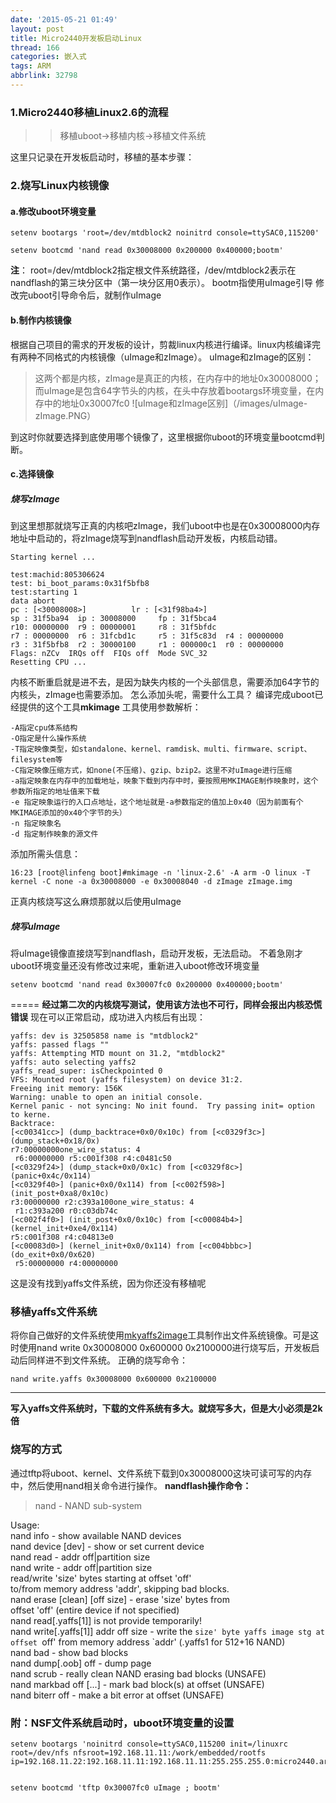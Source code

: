 ```yaml
---
date: '2015-05-21 01:49'
layout: post
title: Micro2440开发板启动Linux
thread: 166
categories: 嵌入式
tags: ARM
abbrlink: 32798
---
```


### 1.Micro2440移植Linux2.6的流程
>>移植uboot->移植内核->移植文件系统

这里只记录在开发板启动时，移植的基本步骤：
### 2.烧写Linux内核镜像
#### a.修改uboot环境变量
    setenv bootargs 'root=/dev/mtdblock2 noinitrd console=ttySAC0,115200'

    setenv bootcmd 'nand read 0x30008000 0x200000 0x400000;bootm'
**注**：
root=/dev/mtdblock2指定根文件系统路径，/dev/mtdblock2表示在nandflash的第三块分区中（第一块分区用0表示）。
bootm指使用uImage引导
修改完uboot引导命令后，就制作uImage
<!---more--->
#### b.制作内核镜像
根据自己项目的需求的开发板的设计，剪裁linux内核进行编译。linux内核编译完有两种不同格式的内核镜像（uImage和zImage）。
uImage和zImage的区别：
>这两个都是内核，zImage是真正的内核，在内存中的地址0x30008000；而uImage是包含64字节头的内核，在头中存放着bootargs环境变量，在内存中的地址0x30007fc0
![uImage和zImage区别]（/images/uImage-zImage.PNG）

到这时你就要选择到底使用哪个镜像了，这里根据你uboot的环境变量bootcmd判断。
#### c.选择镜像
##### 烧写zImage
到这里想那就烧写正真的内核吧zImage，我们uboot中也是在0x30008000内存地址中启动的，将zImage烧写到nandflash启动开发板，内核启动错。

    Starting kernel ...                                                          

    test:machid:805306624                                                        
    test: bi_boot_params:0x31f5bfb8                                              
    test:starting 1                                                              
    data abort                                                                   
    pc : [<30008008>]          lr : [<31f98ba4>]                                 
    sp : 31f5ba94  ip : 30008000     fp : 31f5bca4                               
    r10: 00000000  r9 : 00000001     r8 : 31f5bfdc                               
    r7 : 00000000  r6 : 31fcbd1c     r5 : 31f5c83d  r4 : 00000000                
    r3 : 31f5bfb8  r2 : 30000100     r1 : 000000c1  r0 : 00000000                
    Flags: nZCv  IRQs off  FIQs off  Mode SVC_32                                 
    Resetting CPU ...                                

内核不断重启就是进不去，是因为缺失内核的一个头部信息，需要添加64字节的内核头，zImage也需要添加。
怎么添加头呢，需要什么工具？
编译完成uboot已经提供的这个工具**mkimage**
工具使用参数解析：

    -A指定cpu体系结构
    -O指定是什么操作系统   
    -T指定映像类型，如standalone、kernel、ramdisk、multi、firmware、script、filesystem等
    -C指定映像压缩方式，如none(不压缩)、gzip、bzip2。这里不对uImage进行压缩
    -a指定映象在内存中的加载地址，映象下载到内存中时，要按照用MKIMAGE制作映象时，这个参数所指定的地址值来下载  
    -e 指定映象运行的入口点地址，这个地址就是-a参数指定的值加上0x40（因为前面有个MKIMAGE添加的0x40个字节的头）
    -n 指定映象名  
    -d 指定制作映象的源文件

添加所需头信息：

    16:23 [root@linfeng boot]#mkimage -n 'linux-2.6' -A arm -O linux -T kernel -C none -a 0x30008000 -e 0x30008040 -d zImage zImage.img
正真内核烧写这么麻烦那就以后使用uImage
##### 烧写uImage
将uImage镜像直接烧写到nandflash，启动开发板，无法启动。
不着急刚才uboot环境变量还没有修改过来呢，重新进入uboot修改环境变量

    setenv bootcmd 'nand read 0x30007fc0 0x200000 0x400000;bootm'
=====
**经过第二次的内核烧写测试，使用该方法也不可行，同样会报出内核恐慌错误**
现在可以正常启动，成功进入内核后有出现：

    yaffs: dev is 32505858 name is "mtdblock2"                                    
    yaffs: passed flags ""                                                        
    yaffs: Attempting MTD mount on 31.2, "mtdblock2"                              
    yaffs: auto selecting yaffs2                                                                                             
    yaffs_read_super: isCheckpointed 0                                            
    VFS: Mounted root (yaffs filesystem) on device 31:2.
    Freeing init memory: 156K                                                     
    Warning: unable to open an initial console.                                   
    Kernel panic - not syncing: No init found.  Try passing init= option to kerne.
    Backtrace:                                                                    
    [<c00341cc>] (dump_backtrace+0x0/0x10c) from [<c0329f3c>] (dump_stack+0x18/0x)
    r7:00000000one_wire_status: 4                                                
     r6:00000000 r5:c001f308 r4:c0481c50                                          
    [<c0329f24>] (dump_stack+0x0/0x1c) from [<c0329f8c>] (panic+0x4c/0x114)       
    [<c0329f40>] (panic+0x0/0x114) from [<c002f598>] (init_post+0xa8/0x10c)       
    r3:00000000 r2:c393a100one_wire_status: 4                                    
     r1:c393a200 r0:c03db74c                                                      
    [<c002f4f0>] (init_post+0x0/0x10c) from [<c00084b4>] (kernel_init+0xe4/0x114)
    r5:c001f308 r4:c04813e0                                                      
    [<c00083d0>] (kernel_init+0x0/0x114) from [<c004bbbc>] (do_exit+0x0/0x620)    
     r5:00000000 r4:00000000    
这是没有找到yaffs文件系统，因为你还没有移植呢
### 移植yaffs文件系统
将你自己做好的文件系统使用[mkyaffs2image](/src/toolchains/mkyaffs2image.tgz)工具制作出文件系统镜像。可是这时使用nand write 0x30008000 0x600000 0x2100000进行烧写后，开发板启动后同样进不到文件系统。
正确的烧写命令：

    nand write.yaffs 0x30008000 0x600000 0x2100000
* * *
**写入yaffs文件系统时，下载的文件系统有多大。就烧写多大，但是大小必须是2k倍**

### 烧写的方式
通过tftp将uboot、kernel、文件系统下载到0x30008000这块可读可写的内存中，然后使用nand相关命令进行操作。
**nandflash操作命令：**
>nand - NAND sub-system                                                        

  Usage:                                                                        
  nand info - show available NAND devices                                       
  nand device [dev] - show or set current device                                
  nand read - addr off|partition size                                           
  nand write - addr off|partition size                                          
      read/write 'size' bytes starting at offset 'off'                          
      to/from memory address 'addr', skipping bad blocks.                       
  nand erase [clean] [off size] - erase 'size' bytes from                       
      offset 'off' (entire device if not specified)                             
  nand read[.yaffs[1]] is not provide temporarily!                              
  nand write[.yaffs[1]]    addr off size - write the `size' byte yaffs image stg
     at offset `off' from memory address `addr' (.yaffs1 for 512+16 NAND)     
  nand bad - show bad blocks                                                    
  nand dump[.oob] off - dump page                                               
  nand scrub - really clean NAND erasing bad blocks (UNSAFE)                    
  nand markbad off [...] - mark bad block(s) at offset (UNSAFE)                 
  nand biterr off - make a bit error at offset (UNSAFE)  

### 附：NSF文件系统启动时，uboot环境变量的设置

    setenv bootargs 'noinitrd console=ttySAC0,115200 init=/linuxrc root=/dev/nfs nfsroot=192.168.11.11:/work/embedded/rootfs ip=192.168.11.22:192.168.11.11:192.168.11.11:255.255.255.0:micro2440.arm9.net:eth0'


    setenv bootcmd 'tftp 0x30007fc0 uImage ; bootm'
